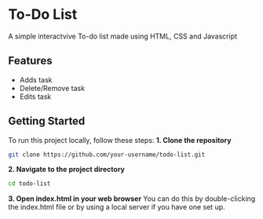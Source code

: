# To-Do List

A simple interactvive To-do list made using HTML, CSS and Javascript

## Features
* Adds task
* Delete/Remove task
* Edits task

## Getting Started
To run this project locally, follow these steps:
**1. Clone the repository**
   ```bash
   git clone https://github.com/your-username/todo-list.git
   ```
**2. Navigate to the project directory**
   ```bash
   cd todo-list
   ```
**3. Open index.html in your web browser**
   You can do this by double-clicking the index.html file or by using a local server if you have one set up.
